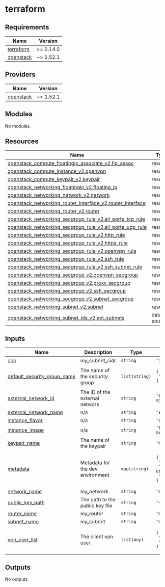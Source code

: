 # terraform

<!-- BEGINNING OF PRE-COMMIT-TERRAFORM DOCS HOOK -->
## Requirements

| Name | Version |
|------|---------|
| <a name="requirement_terraform"></a> [terraform](#requirement\_terraform) | >= 0.14.0 |
| <a name="requirement_openstack"></a> [openstack](#requirement\_openstack) | ~> 1.52.1 |

## Providers

| Name | Version |
|------|---------|
| <a name="provider_openstack"></a> [openstack](#provider\_openstack) | ~> 1.52.1 |

## Modules

No modules.

## Resources

| Name | Type |
|------|------|
| [openstack_compute_floatingip_associate_v2.fip_assoc](https://registry.terraform.io/providers/terraform-provider-openstack/openstack/latest/docs/resources/compute_floatingip_associate_v2) | resource |
| [openstack_compute_instance_v2.openvpn](https://registry.terraform.io/providers/terraform-provider-openstack/openstack/latest/docs/resources/compute_instance_v2) | resource |
| [openstack_compute_keypair_v2.keypair](https://registry.terraform.io/providers/terraform-provider-openstack/openstack/latest/docs/resources/compute_keypair_v2) | resource |
| [openstack_networking_floatingip_v2.floating_ip](https://registry.terraform.io/providers/terraform-provider-openstack/openstack/latest/docs/resources/networking_floatingip_v2) | resource |
| [openstack_networking_network_v2.network](https://registry.terraform.io/providers/terraform-provider-openstack/openstack/latest/docs/resources/networking_network_v2) | resource |
| [openstack_networking_router_interface_v2.router_interface](https://registry.terraform.io/providers/terraform-provider-openstack/openstack/latest/docs/resources/networking_router_interface_v2) | resource |
| [openstack_networking_router_v2.router](https://registry.terraform.io/providers/terraform-provider-openstack/openstack/latest/docs/resources/networking_router_v2) | resource |
| [openstack_networking_secgroup_rule_v2.all_ports_tcp_rule](https://registry.terraform.io/providers/terraform-provider-openstack/openstack/latest/docs/resources/networking_secgroup_rule_v2) | resource |
| [openstack_networking_secgroup_rule_v2.all_ports_udp_rule](https://registry.terraform.io/providers/terraform-provider-openstack/openstack/latest/docs/resources/networking_secgroup_rule_v2) | resource |
| [openstack_networking_secgroup_rule_v2.http_rule](https://registry.terraform.io/providers/terraform-provider-openstack/openstack/latest/docs/resources/networking_secgroup_rule_v2) | resource |
| [openstack_networking_secgroup_rule_v2.https_rule](https://registry.terraform.io/providers/terraform-provider-openstack/openstack/latest/docs/resources/networking_secgroup_rule_v2) | resource |
| [openstack_networking_secgroup_rule_v2.openvpn_rule](https://registry.terraform.io/providers/terraform-provider-openstack/openstack/latest/docs/resources/networking_secgroup_rule_v2) | resource |
| [openstack_networking_secgroup_rule_v2.ssh_rule](https://registry.terraform.io/providers/terraform-provider-openstack/openstack/latest/docs/resources/networking_secgroup_rule_v2) | resource |
| [openstack_networking_secgroup_rule_v2.ssh_subnet_rule](https://registry.terraform.io/providers/terraform-provider-openstack/openstack/latest/docs/resources/networking_secgroup_rule_v2) | resource |
| [openstack_networking_secgroup_v2.openvpn_secgroup](https://registry.terraform.io/providers/terraform-provider-openstack/openstack/latest/docs/resources/networking_secgroup_v2) | resource |
| [openstack_networking_secgroup_v2.proxy_secgroup](https://registry.terraform.io/providers/terraform-provider-openstack/openstack/latest/docs/resources/networking_secgroup_v2) | resource |
| [openstack_networking_secgroup_v2.ssh_secgroup](https://registry.terraform.io/providers/terraform-provider-openstack/openstack/latest/docs/resources/networking_secgroup_v2) | resource |
| [openstack_networking_secgroup_v2.subnet_secgroup](https://registry.terraform.io/providers/terraform-provider-openstack/openstack/latest/docs/resources/networking_secgroup_v2) | resource |
| [openstack_networking_subnet_v2.subnet](https://registry.terraform.io/providers/terraform-provider-openstack/openstack/latest/docs/resources/networking_subnet_v2) | resource |
| [openstack_networking_subnet_ids_v2.ext_subnets](https://registry.terraform.io/providers/terraform-provider-openstack/openstack/latest/docs/data-sources/networking_subnet_ids_v2) | data source |

## Inputs

| Name | Description | Type | Default | Required |
|------|-------------|------|---------|:--------:|
| <a name="input_cidr"></a> [cidr](#input\_cidr) | my\_subnet\_cidr | `string` | `"10.0.1.0/24"` | no |
| <a name="input_default_security_group_name"></a> [default\_security\_group\_name](#input\_default\_security\_group\_name) | The name of the security group | `list(string)` | <pre>[<br>  "my_security_group"<br>]</pre> | no |
| <a name="input_external_network_id"></a> [external\_network\_id](#input\_external\_network\_id) | The ID of the external network | `string` | `"0f9c3806-bd21-490f-918d-4a6d1c648489"` | no |
| <a name="input_external_network_name"></a> [external\_network\_name](#input\_external\_network\_name) | n/a | `string` | `"ext-floating1"` | no |
| <a name="input_instance_flavor"></a> [instance\_flavor](#input\_instance\_flavor) | n/a | `string` | `"a1-ram2-disk20-perf1"` | no |
| <a name="input_instance_image"></a> [instance\_image](#input\_instance\_image) | n/a | `string` | `"05fa3a81-a731-4952-bdf4-ca8ceea1f17b"` | no |
| <a name="input_keypair_name"></a> [keypair\_name](#input\_keypair\_name) | The name of the keypair | `string` | `"my_keypair"` | no |
| <a name="input_metadata"></a> [metadata](#input\_metadata) | Metadata for the dev environment | `map(string)` | <pre>{<br>  "environment": "dev",<br>  "owner": "Bakary Seydou Diaby",<br>  "version": "1.0.0"<br>}</pre> | no |
| <a name="input_network_name"></a> [network\_name](#input\_network\_name) | my\_network | `string` | `"my_network"` | no |
| <a name="input_public_key_path"></a> [public\_key\_path](#input\_public\_key\_path) | The path to the public key file | `string` | `"~/.ssh/id_rsa.pub"` | no |
| <a name="input_router_name"></a> [router\_name](#input\_router\_name) | my\_router | `string` | `"my_router"` | no |
| <a name="input_subnet_name"></a> [subnet\_name](#input\_subnet\_name) | my\_subnet | `string` | `"my_subnet"` | no |
| <a name="input_vpn_user_list"></a> [vpn\_user\_list](#input\_vpn\_user\_list) | The client vpn user | `list(any)` | <pre>[<br>  "bakaryseydou",<br>  "bakaryseydoudiaby"<br>]</pre> | no |

## Outputs

No outputs.
<!-- END OF PRE-COMMIT-TERRAFORM DOCS HOOK -->
